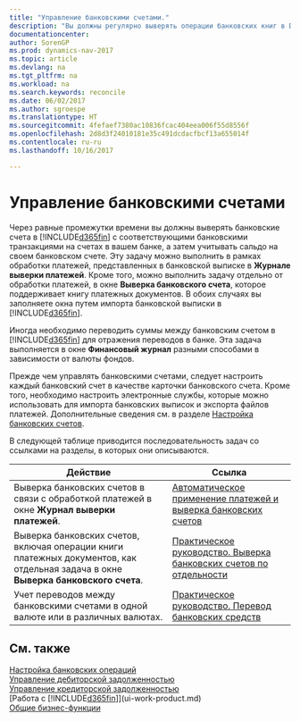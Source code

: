 ```yaml
---
title: "Управление банковскими счетами."
description: "Вы должны регулярно выверять операции банковских книг в Dynamics NAV с соответствующими банковскими транзакциями на банковских счетах."
documentationcenter: 
author: SorenGP
ms.prod: dynamics-nav-2017
ms.topic: article
ms.devlang: na
ms.tgt_pltfrm: na
ms.workload: na
ms.search.keywords: reconcile
ms.date: 06/02/2017
ms.author: sgroespe
ms.translationtype: HT
ms.sourcegitcommit: 4fefaef7380ac10836fcac404eea006f55d8556f
ms.openlocfilehash: 2d8d3f24010181e35c491dcdacfbcf13a655014f
ms.contentlocale: ru-ru
ms.lasthandoff: 10/16/2017

---
```

# <a name="managing-bank-accounts"></a>Управление банковскими счетами
Через равные промежутки времени вы должны выверять банковские счета в [!INCLUDE[d365fin](includes/d365fin_md.md)] с соответствующими банковскими транзакциями на счетах в вашем банке, а затем учитывать сальдо на своем банковском счете. Эту задачу можно выполнить в рамках обработки платежей, представленных в банковской выписке в **Журнале выверки платежей**. Кроме того, можно выполнить задачу отдельно от обработки платежей, в окне **Выверка банковского счета**, которое поддерживает книгу платежных документов. В обоих случаях вы заполняете окна путем импорта банковской выписки в [!INCLUDE[d365fin](includes/d365fin_md.md)].

Иногда необходимо переводить суммы между банковским счетом в [!INCLUDE[d365fin](includes/d365fin_md.md)] для отражения переводов в банке. Эта задача выполняется в окне **Финансовый журнал** разными способами в зависимости от валюты фондов.

Прежде чем управлять банковскими счетами, следует настроить каждый банковский счет в качестве карточки банковского счета. Кроме того, необходимо настроить электронные службы, которые можно использовать для импорта банковских выписок и экспорта файлов платежей. Дополнительные сведения см. в разделе [Настройка банковских счетов](bank-setup-banking.md).

В следующей таблице приводится последовательность задач со ссылками на разделы, в которых они описываются.

| Действие | Ссылка |
| --- | --- |
| Выверка банковских счетов в связи с обработкой платежей в окне **Журнал выверки платежей**. |[Автоматическое применение платежей и выверка банковских счетов](receivables-apply-payments-auto-reconcile-bank-accounts.md) |
| Выверка банковских счетов, включая операции книги платежных документов, как отдельная задача в окне **Выверка банковского счета**. |[Практическое руководство. Выверка банковских счетов по отдельности](bank-how-reconcile-bank-accounts-separately.md) |
| Учет переводов между банковскими счетами в одной валюте или в различных валютах. |[Практическое руководство. Перевод банковских средств](bank-how-transfer-bank-funds.md) |

## <a name="see-also"></a>См. также
[Настройка банковских операций](bank-setup-banking.md)  
[Управление дебиторской задолженностью](receivables-manage-receivables.md)  
[Управление кредиторской задолженностью](payables-manage-payables.md)    
[Работа с [!INCLUDE[d365fin](includes/d365fin_md.md)]](ui-work-product.md)  
[Общие бизнес-функции](ui-across-business-areas.md)  

